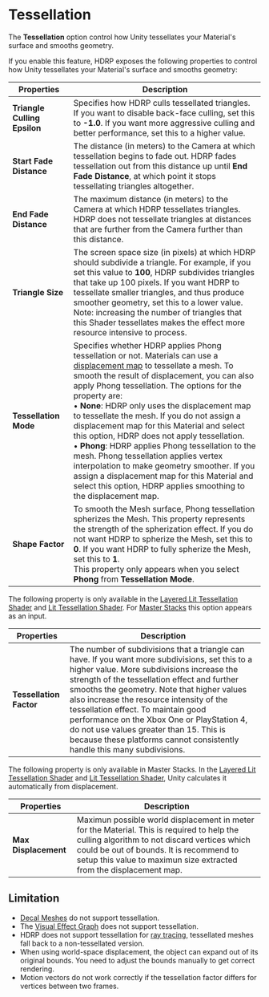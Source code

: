 # Tessellation

The **Tessellation** option control how Unity tessellates your Material's surface and smooths geometry.

If you enable this feature, HDRP exposes the following properties to control how Unity tessellates your Material's surface and smooths geometry:

| **Properties**               | **Description**                                              |
| ---------------------------- | ------------------------------------------------------------ |
| **Triangle Culling Epsilon** | Specifies how HDRP culls tessellated triangles. If you want to disable back-face culling, set this to **-1.0**. If you want more aggressive culling and better performance, set this to a higher value. |
| **Start Fade Distance**      | The distance (in meters) to the Camera at which tessellation begins to fade out. HDRP fades tessellation out from this distance up until **End Fade Distance**, at which point it stops tessellating triangles altogether. |
| **End Fade Distance**        | The maximum distance (in meters) to the Camera at which HDRP tessellates triangles. HDRP does not tessellate triangles at distances that are further from the Camera further than this distance. |
| **Triangle Size**            | The screen space size (in pixels) at which HDRP should subdivide a triangle. For example, if you set this value to **100**, HDRP subdivides triangles that take up 100 pixels. If you want HDRP to tessellate smaller triangles, and thus produce smoother geometry, set this to a lower value.<br/>Note: increasing the number of triangles that this Shader tessellates makes the effect more resource intensive to process. |
| **Tessellation Mode**        | Specifies whether HDRP applies Phong tessellation or not. Materials can use a [displacement map](Displacement-Mode.md) to tessellate a mesh. To smooth the result of displacement, you can also apply Phong tessellation. The options for the property are:<br/>&#8226; **None**: HDRP only uses the displacement map to tessellate the mesh. If you do not assign a displacement map for this Material and select this option, HDRP does not apply tessellation.<br/>&#8226; **Phong**: HDRP applies Phong tessellation to the mesh. Phong tessellation applies vertex interpolation to make geometry smoother. If you assign a displacement map for this Material and select this option, HDRP applies smoothing to the displacement map. |
| **Shape Factor**             | To smooth the Mesh surface, Phong tessellation spherizes the Mesh. This property represents the strength of the spherization effect. If you do not want HDRP to spherize the Mesh, set this to **0**. If you want HDRP to fully spherize the Mesh, set this to **1**.<br/>This property only appears when you select **Phong** from **Tessellation Mode**. |

The following property is only available in the [Layered Lit Tessellation Shader](layered-lit-tessellation-shader.md) and [Lit Tessellation Shader](Lit-Tessellation-Shader.md). For [Master Stacks](master-stack-hdrp.md) this option appears as an input.

| **Properties**               | **Description**                                              |
| ---------------------------- | ------------------------------------------------------------ |
| **Tessellation Factor**      | The number of subdivisions that a triangle can have. If you want more subdivisions, set this to a higher value. More subdivisions increase the strength of the tessellation effect and further smooths the geometry. Note that higher values also increase the resource intensity of the tessellation effect. To maintain good performance on the Xbox One or PlayStation 4, do not use values greater than 15. This is because these platforms cannot consistently handle this many subdivisions. |

The following property is only available in Master Stacks. In the [Layered Lit Tessellation Shader](layered-lit-tessellation-shader.md) and [Lit Tessellation Shader](Lit-Tessellation-Shader.md), Unity calculates it automatically from displacement.

| **Properties**               | **Description**                                              |
| ---------------------------- | ------------------------------------------------------------ |
| **Max Displacement**         | Maximun possible world displacement in meter for the Material. This is required to help the culling algorithm to not discard vertices which could be out of bounds. It is recommend to setup this value to maximun size extracted from the displacement map. |

## Limitation

- [Decal Meshes](Decal.md) do not support tessellation.
- The [Visual Effect Graph](https://docs.unity3d.com/Packages/com.unity.visualeffectgraph@latest/index.html) does not support tessellation.
- HDRP does not support tessellation for [ray tracing](Ray-Tracing-Getting-Started.md), tessellated meshes fall back to a non-tessellated version.
- When using world-space displacement, the object can expand out of its original bounds. You need to adjust the bounds manually to get correct rendering.
- Motion vectors do not work correctly if the tessellation factor differs for vertices between two frames.
